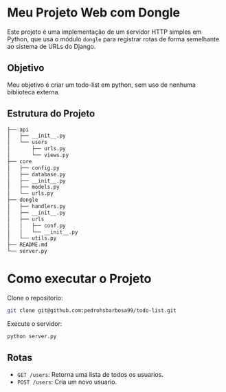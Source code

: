 # Meu Projeto Web com Dongle

Este projeto é uma implementação de um servidor HTTP simples em Python, que usa o módulo `dongle` para registrar rotas de forma semelhante ao sistema de URLs do Django.

## Objetivo

Meu objetivo é criar um todo-list em python, sem uso de nenhuma biblioteca externa.

## Estrutura do Projeto

``` bash
├── api
│   ├── __init__.py
│   └── users
│       ├── urls.py
│       └── views.py
├── core
│   ├── config.py
│   ├── database.py
│   ├── __init__.py
│   ├── models.py
│   └── urls.py
├── dongle
│   ├── handlers.py
│   ├── __init__.py
│   ├── urls
│   │   ├── conf.py
│   │   └── __init__.py
│   └── utils.py
├── README.md
└── server.py
```

# Como executar o Projeto

Clone o repositorio:
```bash
git clone git@github.com:pedrohsbarbosa99/todo-list.git
```

Execute o servidor:
```bash
python server.py
```

## Rotas

- `GET /users`: Retorna uma lista de todos os usuarios.
- `POST /users`: Cria um novo usuario.
